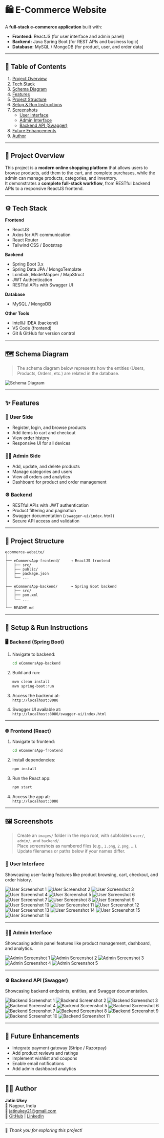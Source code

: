 # 🛍️ E-Commerce Website

A **full-stack e-commerce application** built with:
- **Frontend:** ReactJS (for user interface and admin panel)
- **Backend:** Java Spring Boot (for REST APIs and business logic)
- **Database:** MySQL / MongoDB (for product, user, and order data)

---

## 📘 Table of Contents
1. [Project Overview](#-project-overview)
2. [Tech Stack](#-tech-stack)
3. [Schema Diagram](#-schema-diagram)
4. [Features](#-features)
5. [Project Structure](#-project-structure)
6. [Setup & Run Instructions](#-setup--run-instructions)
7. [Screenshots](#-screenshots)
   - [User Interface](#-user-interface-16-images)
   - [Admin Interface](#-admin-interface-5-images)
   - [Backend API (Swagger)](#-backend-api-swagger-11-images)
8. [Future Enhancements](#-future-enhancements)
9. [Author](#-author)

---

## 🧠 Project Overview

This project is a **modern online shopping platform** that allows users to browse products, add them to the cart, and complete purchases, while the admin can manage products, categories, and inventory.  
It demonstrates a **complete full-stack workflow**, from RESTful backend APIs to a responsive ReactJS frontend.

---

## ⚙️ Tech Stack

**Frontend**
- ReactJS
- Axios for API communication
- React Router
- Tailwind CSS / Bootstrap

**Backend**
- Spring Boot 3.x
- Spring Data JPA / MongoTemplate
- Lombok, ModelMapper / MapStruct
- JWT Authentication
- RESTful APIs with Swagger UI

**Database**
- MySQL / MongoDB

**Other Tools**
- IntelliJ IDEA (backend)
- VS Code (frontend)
- Git & GitHub for version control

---

## 🗺️ Schema Diagram

> The schema diagram below represents how the entities (Users, Products, Orders, etc.) are related in the database.

![Schema Diagram](./images/schema.jpg)

---

## ✨ Features

### 👤 User Side
- Register, login, and browse products  
- Add items to cart and checkout  
- View order history  
- Responsive UI for all devices  

### 🧑‍💼 Admin Side
- Add, update, and delete products  
- Manage categories and users  
- View all orders and analytics  
- Dashboard for product and order management  

### ⚙️ Backend
- RESTful APIs with JWT authentication  
- Product filtering and pagination  
- Swagger documentation (`/swagger-ui/index.html`)  
- Secure API access and validation  

---

## 📂 Project Structure

```
ecommerce-website/
│
├── eCommersApp-frontend/     → ReactJS frontend
│   ├── src/
│   ├── public/
│   ├── package.json
│   └── ...
│
├── eCommersApp-backend/      → Spring Boot backend
│   ├── src/
│   ├── pom.xml
│   └── ...
│
└── README.md
```


---

## 🚀 Setup & Run Instructions

### 🖥️ Backend (Spring Boot)

1. Navigate to backend:
   ```bash
   cd eCommersApp-backend
   ```

2. Build and run:
   ```bash
   mvn clean install
   mvn spring-boot:run
   ```

3. Access the backend at:  
   `http://localhost:8080`

4. Swagger UI available at:  
   `http://localhost:8080/swagger-ui/index.html`

---

### 🌐 Frontend (React)

1. Navigate to frontend:
   ```bash
   cd eCommersApp-frontend
   ```

2. Install dependencies:
   ```bash
   npm install
   ```

3. Run the React app:
   ```bash
   npm start
   ```

4. Access the app at:  
   `http://localhost:3000`

---

## 🖼️ Screenshots

> Create an `images/` folder in the repo root, with subfolders `user/`, `admin/`, and `backend/`.  
> Place screenshots as numbered files (e.g., `1.png`, `2.png`, ...).  
> Update filenames or paths below if your names differ.

### 🧩 User Interface

Showcasing user-facing features like product browsing, cart, checkout, and order history.

![User Screenshot 1](./images/user/1.png)
![User Screenshot 2](./images/user/2.png)
![User Screenshot 3](./images/user/3.png)
![User Screenshot 4](./images/user/4.png)
![User Screenshot 5](./images/user/5.png)
![User Screenshot 6](./images/user/6.png)
![User Screenshot 7](./images/user/7.png)
![User Screenshot 8](./images/user/8.png)
![User Screenshot 9](./images/user/9.png)
![User Screenshot 10](./images/user/10.png)
![User Screenshot 11](./images/user/11.png)
![User Screenshot 12](./images/user/12.png)
![User Screenshot 13](./images/user/13.png)
![User Screenshot 14](./images/user/14.png)
![User Screenshot 15](./images/user/15.png)
![User Screenshot 16](./images/user/16.png)

---

### 🧑‍💼 Admin Interface

Showcasing admin panel features like product management, dashboard, and analytics.

![Admin Screenshot 1](./images/admin/1.png)
![Admin Screenshot 2](./images/admin/2.png)
![Admin Screenshot 3](./images/admin/3.png)
![Admin Screenshot 4](./images/admin/4.png)
![Admin Screenshot 5](./images/admin/5.png)

---

### ⚙️ Backend API (Swagger)

Showcasing backend endpoints, entities, and Swagger documentation.

![Backend Screenshot 1](./images/backend/1.png)
![Backend Screenshot 2](./images/backend/2.png)
![Backend Screenshot 3](./images/backend/3.png)
![Backend Screenshot 4](./images/backend/4.png)
![Backend Screenshot 5](./images/backend/5.png)
![Backend Screenshot 6](./images/backend/6.png)
![Backend Screenshot 7](./images/backend/7.png)
![Backend Screenshot 8](./images/backend/8.png)
![Backend Screenshot 9](./images/backend/9.png)
![Backend Screenshot 10](./images/backend/10.png)
![Backend Screenshot 11](./images/backend/11.png)

---

## 🚧 Future Enhancements

- Integrate payment gateway (Stripe / Razorpay)  
- Add product reviews and ratings  
- Implement wishlist and coupons  
- Enable email notifications  
- Add admin dashboard analytics  

---

## 👨‍💻 Author

**Jatin Ukey**  
📍 Nagpur, India  
📧 [jatinukey21@gmail.com](mailto:jatinukey21@gmail.com)  
🔗 [GitHub](https://github.com/jatin-ukey21) | [LinkedIn](https://linkedin.com/in/jatin-ukey21)

---

🛒 *Thank you for exploring this project!*

